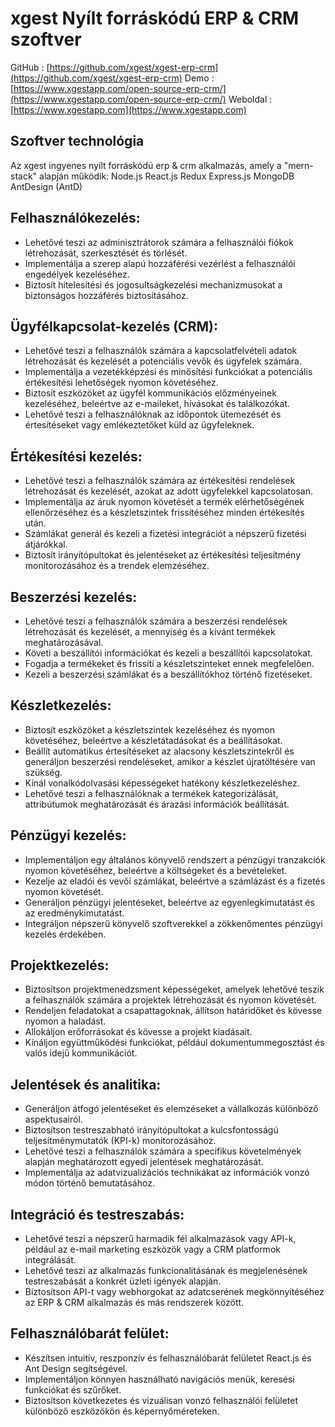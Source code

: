 # xgest Nyílt forráskódú ERP & CRM szoftver

GitHub : [https://github.com/xgest/xgest-erp-crm](https://github.com/xgest/xgest-erp-crm)
Demo : [https://www.xgestapp.com/open-source-erp-crm/](https://www.xgestapp.com/open-source-erp-crm/)
Weboldal : [https://www.xgestapp.com](https://www.xgestapp.com)

## Szoftver technológia

Az xgest ingyenes nyílt forráskódú erp & crm alkalmazás, amely a "mern-stack" alapján működik: Node.js React.js Redux Express.js MongoDB AntDesign (AntD)

## Felhasználókezelés:

- Lehetővé teszi az adminisztrátorok számára a felhasználói fiókok létrehozását, szerkesztését és törlését.
- Implementálja a szerep alapú hozzáférési vezérlést a felhasználói engedélyek kezeléséhez.
- Biztosít hitelesítési és jogosultságkezelési mechanizmusokat a biztonságos hozzáférés biztosításához.

## Ügyfélkapcsolat-kezelés (CRM):

- Lehetővé teszi a felhasználók számára a kapcsolatfelvételi adatok létrehozását és kezelését a potenciális vevők és ügyfelek számára.
- Implementálja a vezetékképzési és minősítési funkciókat a potenciális értékesítési lehetőségek nyomon követéséhez.
- Biztosít eszközöket az ügyfél kommunikációs előzményeinek kezeléséhez, beleértve az e-maileket, hívásokat és találkozókat.
- Lehetővé teszi a felhasználóknak az időpontok ütemezését és értesítéseket vagy emlékeztetőket küld az ügyfeleknek.

## Értékesítési kezelés:

- Lehetővé teszi a felhasználók számára az értékesítési rendelések létrehozását és kezelését, azokat az adott ügyfelekkel kapcsolatosan.
- Implementálja az áruk nyomon követését a termék elérhetőségének ellenőrzéséhez és a készletszintek frissítéséhez minden értékesítés után.
- Számlákat generál és kezeli a fizetési integrációt a népszerű fizetési átjárókkal.
- Biztosít irányítópultokat és jelentéseket az értékesítési teljesítmény monitorozásához és a trendek elemzéséhez.

## Beszerzési kezelés:

- Lehetővé teszi a felhasználók számára a beszerzési rendelések létrehozását és kezelését, a mennyiség és a kívánt termékek meghatározásával.
- Követi a beszállítói információkat és kezeli a beszállítói kapcsolatokat.
- Fogadja a termékeket és frissíti a készletszinteket ennek megfelelően.
- Kezeli a beszerzési számlákat és a beszállítókhoz történő fizetéseket.

## Készletkezelés:

- Biztosít eszközöket a készletszintek kezeléséhez és nyomon követéséhez, beleértve a készletátadásokat és a beállításokat.
- Beállít automatikus értesítéseket az alacsony készletszintekről és generáljon beszerzési rendeléseket, amikor a készlet újratöltésére van szükség.
- Kínál vonalkódolvasási képességeket hatékony készletkezeléshez.
- Lehetővé teszi a felhasználóknak a termékek kategorizálását, attribútumok meghatározását és árazási információk beállítását.

## Pénzügyi kezelés:

- Implementáljon egy általános könyvelő rendszert a pénzügyi tranzakciók nyomon követéséhez, beleértve a költségeket és a bevételeket.
- Kezelje az eladói és vevői számlákat, beleértve a számlázást és a fizetés nyomon követését.
- Generáljon pénzügyi jelentéseket, beleértve az egyenlegkimutatást és az eredménykimutatást.
- Integráljon népszerű könyvelő szoftverekkel a zökkenőmentes pénzügyi kezelés érdekében.

## Projektkezelés:

- Biztosítson projektmenedzsment képességeket, amelyek lehetővé teszik a felhasználók számára a projektek létrehozását és nyomon követését.
- Rendeljen feladatokat a csapattagoknak, állítson határidőket és kövesse nyomon a haladást.
- Allokáljon erőforrásokat és kövesse a projekt kiadásait.
- Kínáljon együttműködési funkciókat, például dokumentummegosztást és valós idejű kommunikációt.

## Jelentések és analitika:

- Generáljon átfogó jelentéseket és elemzéseket a vállalkozás különböző aspektusairól.
- Biztosítson testreszabható irányítópultokat a kulcsfontosságú teljesítménymutatók (KPI-k) monitorozásához.
- Lehetővé teszi a felhasználók számára a specifikus követelmények alapján meghatározott egyedi jelentések meghatározását.
- Implementálja az adatvizualizációs technikákat az információk vonzó módon történő bemutatásához.

## Integráció és testreszabás:

- Lehetővé teszi a népszerű harmadik fél alkalmazások vagy API-k, például az e-mail marketing eszközök vagy a CRM platformok integrálását.
- Lehetővé teszi az alkalmazás funkcionalitásának és megjelenésének testreszabását a konkrét üzleti igények alapján.
- Biztosítson API-t vagy webhorgokat az adatcserének megkönnyítéséhez az ERP & CRM alkalmazás és más rendszerek között.

## Felhasználóbarát felület:

- Készítsen intuitív, reszponzív és felhasználóbarát felületet React.js és Ant Design segítségével.
- Implementáljon könnyen használható navigációs menük, keresési funkciókat és szűrőket.
- Biztosítson következetes és vizuálisan vonzó felhasználói felületet különböző eszközökön és képernyőméreteken.